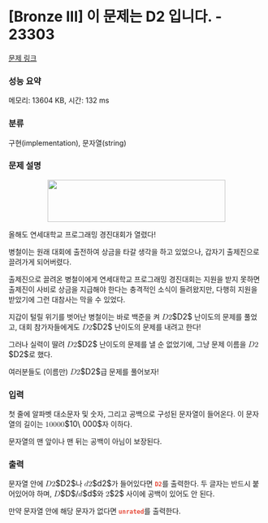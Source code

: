 # [Bronze III] 이 문제는 D2 입니다. - 23303 

[문제 링크](https://www.acmicpc.net/problem/23303) 

### 성능 요약

메모리: 13604 KB, 시간: 132 ms

### 분류

구현(implementation), 문자열(string)

### 문제 설명

<p style="text-align: center;"><img alt="" src="https://upload.acmicpc.net/767c568a-5e3b-4dcf-9dc4-93cc1a0b11fc/" style="width: 350px; height: 83px;"></p>

<p>올해도 연세대학교 프로그래밍 경진대회가 열렸다!</p>

<p>병철이는 원래 대회에 출전하여 상금을 타갈 생각을 하고 있었으나, 갑자기 출제진으로 끌려가게 되어버렸다.</p>

<p>출제진으로 끌려온 병철이에게 연세대학교 프로그래밍 경진대회는 지원을 받지 못하면 출제진이 사비로 상금을 지급해야 한다는 충격적인 소식이 들려왔지만, 다행히 지원을 받았기에 그런 대참사는 막을 수 있었다.</p>

<p>지갑이 털릴 위기를 벗어난 병철이는 바로 백준을 켜 <mjx-container class="MathJax" jax="CHTML" style="font-size: 109%; position: relative;"><mjx-math class="MJX-TEX" aria-hidden="true"><mjx-mi class="mjx-i"><mjx-c class="mjx-c1D437 TEX-I"></mjx-c></mjx-mi><mjx-mn class="mjx-n"><mjx-c class="mjx-c32"></mjx-c></mjx-mn></mjx-math><mjx-assistive-mml unselectable="on" display="inline"><math xmlns="http://www.w3.org/1998/Math/MathML"><mi>D</mi><mn>2</mn></math></mjx-assistive-mml><span aria-hidden="true" class="no-mathjax mjx-copytext">$D2$</span></mjx-container> 난이도의 문제를 풀었고, 대회 참가자들에게도 <mjx-container class="MathJax" jax="CHTML" style="font-size: 109%; position: relative;"><mjx-math class="MJX-TEX" aria-hidden="true"><mjx-mi class="mjx-i"><mjx-c class="mjx-c1D437 TEX-I"></mjx-c></mjx-mi><mjx-mn class="mjx-n"><mjx-c class="mjx-c32"></mjx-c></mjx-mn></mjx-math><mjx-assistive-mml unselectable="on" display="inline"><math xmlns="http://www.w3.org/1998/Math/MathML"><mi>D</mi><mn>2</mn></math></mjx-assistive-mml><span aria-hidden="true" class="no-mathjax mjx-copytext">$D2$</span></mjx-container> 난이도의 문제를 내려고 한다!</p>

<p>그러나 실력이 딸려 <mjx-container class="MathJax" jax="CHTML" style="font-size: 109%; position: relative;"><mjx-math class="MJX-TEX" aria-hidden="true"><mjx-mi class="mjx-i"><mjx-c class="mjx-c1D437 TEX-I"></mjx-c></mjx-mi><mjx-mn class="mjx-n"><mjx-c class="mjx-c32"></mjx-c></mjx-mn></mjx-math><mjx-assistive-mml unselectable="on" display="inline"><math xmlns="http://www.w3.org/1998/Math/MathML"><mi>D</mi><mn>2</mn></math></mjx-assistive-mml><span aria-hidden="true" class="no-mathjax mjx-copytext">$D2$</span></mjx-container> 난이도의 문제를 낼 순 없었기에, 그냥 문제 이름을 <mjx-container class="MathJax" jax="CHTML" style="font-size: 109%; position: relative;"><mjx-math class="MJX-TEX" aria-hidden="true"><mjx-mi class="mjx-i"><mjx-c class="mjx-c1D437 TEX-I"></mjx-c></mjx-mi><mjx-mn class="mjx-n"><mjx-c class="mjx-c32"></mjx-c></mjx-mn></mjx-math><mjx-assistive-mml unselectable="on" display="inline"><math xmlns="http://www.w3.org/1998/Math/MathML"><mi>D</mi><mn>2</mn></math></mjx-assistive-mml><span aria-hidden="true" class="no-mathjax mjx-copytext">$D2$</span></mjx-container>로 했다.</p>

<p>여러분들도 (이름만) <mjx-container class="MathJax" jax="CHTML" style="font-size: 109%; position: relative;"><mjx-math class="MJX-TEX" aria-hidden="true"><mjx-mi class="mjx-i"><mjx-c class="mjx-c1D437 TEX-I"></mjx-c></mjx-mi><mjx-mn class="mjx-n"><mjx-c class="mjx-c32"></mjx-c></mjx-mn></mjx-math><mjx-assistive-mml unselectable="on" display="inline"><math xmlns="http://www.w3.org/1998/Math/MathML"><mi>D</mi><mn>2</mn></math></mjx-assistive-mml><span aria-hidden="true" class="no-mathjax mjx-copytext">$D2$</span></mjx-container>급 문제를 풀어보자!</p>

### 입력 

 <p>첫 줄에 알파벳 대소문자 및 숫자, 그리고 공백으로 구성된 문자열이 들어온다. 이 문자열의 길이는 <mjx-container class="MathJax" jax="CHTML" style="font-size: 109%; position: relative;"><mjx-math class="MJX-TEX" aria-hidden="true"><mjx-mn class="mjx-n"><mjx-c class="mjx-c31"></mjx-c><mjx-c class="mjx-c30"></mjx-c></mjx-mn><mjx-mtext class="mjx-n"><mjx-c class="mjx-cA0"></mjx-c></mjx-mtext><mjx-mn class="mjx-n"><mjx-c class="mjx-c30"></mjx-c><mjx-c class="mjx-c30"></mjx-c><mjx-c class="mjx-c30"></mjx-c></mjx-mn></mjx-math><mjx-assistive-mml unselectable="on" display="inline"><math xmlns="http://www.w3.org/1998/Math/MathML"><mn>10</mn><mtext> </mtext><mn>000</mn></math></mjx-assistive-mml><span aria-hidden="true" class="no-mathjax mjx-copytext">$10\ 000$</span></mjx-container>자 이하다.</p>

<p>문자열의 맨 앞이나 맨 뒤는 공백이 아님이 보장된다.</p>

### 출력 

 <p>문자열 안에 <mjx-container class="MathJax" jax="CHTML" style="font-size: 109%; position: relative;"><mjx-math class="MJX-TEX" aria-hidden="true"><mjx-mi class="mjx-i"><mjx-c class="mjx-c1D437 TEX-I"></mjx-c></mjx-mi><mjx-mn class="mjx-n"><mjx-c class="mjx-c32"></mjx-c></mjx-mn></mjx-math><mjx-assistive-mml unselectable="on" display="inline"><math xmlns="http://www.w3.org/1998/Math/MathML"><mi>D</mi><mn>2</mn></math></mjx-assistive-mml><span aria-hidden="true" class="no-mathjax mjx-copytext">$D2$</span></mjx-container>나 <mjx-container class="MathJax" jax="CHTML" style="font-size: 109%; position: relative;"><mjx-math class="MJX-TEX" aria-hidden="true"><mjx-mi class="mjx-i"><mjx-c class="mjx-c1D451 TEX-I"></mjx-c></mjx-mi><mjx-mn class="mjx-n"><mjx-c class="mjx-c32"></mjx-c></mjx-mn></mjx-math><mjx-assistive-mml unselectable="on" display="inline"><math xmlns="http://www.w3.org/1998/Math/MathML"><mi>d</mi><mn>2</mn></math></mjx-assistive-mml><span aria-hidden="true" class="no-mathjax mjx-copytext">$d2$</span></mjx-container>가 들어있다면 <strong><span style="color:#e74c3c;"><code>D2</code></span></strong>를 출력한다. 두 글자는 반드시 붙어있어야 하며, <mjx-container class="MathJax" jax="CHTML" style="font-size: 109%; position: relative;"><mjx-math class="MJX-TEX" aria-hidden="true"><mjx-mi class="mjx-i"><mjx-c class="mjx-c1D437 TEX-I"></mjx-c></mjx-mi></mjx-math><mjx-assistive-mml unselectable="on" display="inline"><math xmlns="http://www.w3.org/1998/Math/MathML"><mi>D</mi></math></mjx-assistive-mml><span aria-hidden="true" class="no-mathjax mjx-copytext">$D$</span></mjx-container>/<mjx-container class="MathJax" jax="CHTML" style="font-size: 109%; position: relative;"><mjx-math class="MJX-TEX" aria-hidden="true"><mjx-mi class="mjx-i"><mjx-c class="mjx-c1D451 TEX-I"></mjx-c></mjx-mi></mjx-math><mjx-assistive-mml unselectable="on" display="inline"><math xmlns="http://www.w3.org/1998/Math/MathML"><mi>d</mi></math></mjx-assistive-mml><span aria-hidden="true" class="no-mathjax mjx-copytext">$d$</span></mjx-container>와 <mjx-container class="MathJax" jax="CHTML" style="font-size: 109%; position: relative;"><mjx-math class="MJX-TEX" aria-hidden="true"><mjx-mn class="mjx-n"><mjx-c class="mjx-c32"></mjx-c></mjx-mn></mjx-math><mjx-assistive-mml unselectable="on" display="inline"><math xmlns="http://www.w3.org/1998/Math/MathML"><mn>2</mn></math></mjx-assistive-mml><span aria-hidden="true" class="no-mathjax mjx-copytext">$2$</span></mjx-container> 사이에 공백이 있어도 안 된다.</p>

<p>만약 문자열 안에 해당 문자가 없다면 <span style="color:#e74c3c;"><code><strong>unrated</strong></code></span>를 출력한다.</p>

